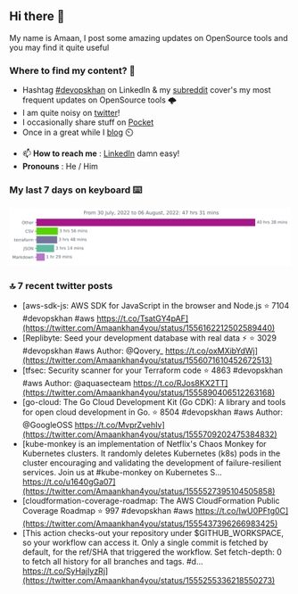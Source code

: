 <!--- [![Hits](https://hits.seeyoufarm.com/api/count/incr/badge.svg?url=https%3A%2F%2Fgithub.com%2Fakhan4u%2Fhit-counter&count_bg=%2379C83D&title_bg=%23555555&icon=&icon_color=%23E7E7E7&title=visits&edge_flat=false)](https://hits.seeyoufarm.com) --->

## Hi there 👋

My name is Amaan, I post some amazing updates on OpenSource tools and you may find it quite useful

### Where to find my content? 🤔

* Hashtag [#devopskhan](https://www.linkedin.com/feed/hashtag/devopskhan/) on LinkedIn & my [subreddit](https://www.reddit.com/r/devopskhan/) cover's my most frequent updates on OpenSource tools 🌩️
* I am quite noisy on [twitter](https://twitter.com/Amaankhan4you)!
* I occasionally share stuff on [Pocket](https://getpocket.com/@ej6g8d1dp2829A16a9Tf5d4T6bAMp3d8791rejDe86yem3bm4e14ex4fT4dluk29)
* Once in a great while I [blog](https://linuxparrot.com/) ⏲️


- 📫 **How to reach me** : [LinkedIn](https://www.linkedin.com/in/amaan-khan-linux-ninja) damn easy!
- **Pronouns** : He / Him

### My last 7 days on keyboard ⌨️

<img src="https://github.com/akhan4u/akhan4u/blob/main/images/stat.svg" alt="Amaan's Wakatime Activity!"/>

### 🔝 7 recent twitter posts
<!-- DEVDOJO:START -->
- [aws-sdk-js: AWS SDK for JavaScript in the browser and Node.js
⭐️ 7104
#devopskhan #aws
https://t.co/TsatGY4pAF](https://twitter.com/Amaankhan4you/status/1556162212502589440)
- [Replibyte: Seed your development database with real data ⚡️
⭐️ 3029
#devopskhan #aws
Author: @Qovery_
https://t.co/oxMXibYdWj](https://twitter.com/Amaankhan4you/status/1556071610452672513)
- [tfsec: Security scanner for your Terraform code
⭐️ 4863
#devopskhan #aws
Author: @aquasecteam
https://t.co/RJos8KX2TT](https://twitter.com/Amaankhan4you/status/1555890406512263168)
- [go-cloud: The Go Cloud Development Kit &lpar;Go CDK&rpar;: A library and tools for open cloud development in Go.
⭐️ 8504
#devopskhan #aws
Author: @GoogleOSS
https://t.co/MvprZvehIv](https://twitter.com/Amaankhan4you/status/1555709202475384832)
- [kube-monkey is an implementation of Netflix&#39;s Chaos Monkey for Kubernetes clusters. It randomly deletes Kubernetes &lpar;k8s&rpar; pods in the cluster encouraging and validating the development of failure-resilient services. Join us at #kube-monkey on Kubernetes S… https://t.co/u1640gGa07](https://twitter.com/Amaankhan4you/status/1555527395104505858)
- [cloudformation-coverage-roadmap: The AWS CloudFormation Public Coverage Roadmap
⭐️ 997
#devopskhan #aws
https://t.co/IwU0PFtg0C](https://twitter.com/Amaankhan4you/status/1555437396266983425)
- [This action checks-out your repository under $GITHUB_WORKSPACE, so your workflow can access it. Only a single commit is fetched by default, for the ref/SHA that triggered the workflow. Set fetch-depth: 0 to fetch all history for all branches and tags. #d… https://t.co/SyHajIyzRj](https://twitter.com/Amaankhan4you/status/1555255336218550273)
<!-- DEVDOJO:END -->

<!-- ![Amaan's GitHub stats](https://github-readme-stats.vercel.app/api?username=akhan4u&count_private=true&show_icons=true&hide=contribs) -->

